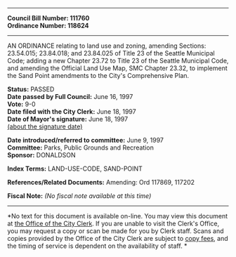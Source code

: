 * * * * *  
  
**Council Bill Number: [](#h0)[](#h2)111760**   
**Ordinance Number: 118624**  
  
* * * * *  
  
AN ORDINANCE relating to land use and zoning, amending Sections: 23.54.015; 23.84.018; and 23.84.025 of Title 23 of the Seattle Municipal Code; adding a new Chapter 23.72 to Title 23 of the Seattle Municipal Code, and amending the Official Land Use Map, SMC Chapter 23.32, to implement the Sand Point amendments to the City's Comprehensive Plan.  
  
**Status:** PASSED   
**Date passed by Full Council:** June 16, 1997   
**Vote:** 9-0   
**Date filed with the City Clerk:** June 18, 1997   
**Date of Mayor's signature:** June 18, 1997   
[(about the signature date)](/~public/approvaldate.htm)   
  
  
**Date introduced/referred to committee:** June 9, 1997   
**Committee:** Parks, Public Grounds and Recreation   
**Sponsor:** DONALDSON   
  
**Index Terms:** LAND-USE-CODE, SAND-POINT  
  
**References/Related Documents:** Amending: Ord 117869, 117202  
  
**Fiscal Note:** *(No fiscal note available at this time)*  
  
* * * * *  
  
*No text for this document is available on-line. You may view this document at [the Office of the City Clerk](http://www.seattle.gov/leg/clerk/contactUs.htm). If you are unable to visit the Clerk's Office, you may request a copy or scan be made for you by Clerk staff. Scans and copies provided by the Office of the City Clerk are subject to [copy fees](http://clerk.seattle.gov/~public/clerkfees.htm), and the timing of service is dependent on the availability of staff. *  
  
  
